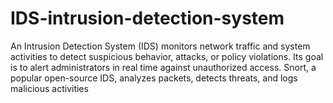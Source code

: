 # IDS-intrusion-detection-system
An Intrusion Detection System (IDS) monitors network traffic and system activities to detect suspicious behavior, attacks, or policy violations. Its goal is to alert administrators in real time against unauthorized access. Snort, a popular open-source IDS, analyzes packets, detects threats, and logs malicious activities
